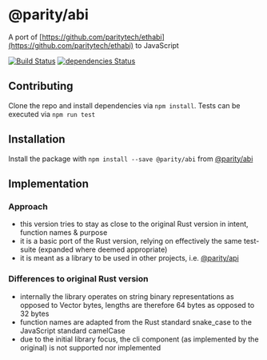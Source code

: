 # @parity/abi

A port of [https://github.com/paritytech/ethabi](https://github.com/paritytech/ethabi) to JavaScript

[![Build Status](https://travis-ci.org/paritytech/js-libs.svg?branch=master)](https://travis-ci.org/paritytech/js-libs)
[![dependencies Status](https://david-dm.org/paritytech/js-libs/status.svg?path=packages/abi)](https://david-dm.org/paritytech/js-libs?path=packages/abi)

## Contributing

Clone the repo and install dependencies via `npm install`. Tests can be executed via `npm run test`

## Installation

Install the package with `npm install --save @parity/abi` from [@parity/abi](https://www.npmjs.com/package/@parity/abi)

## Implementation

### Approach

- this version tries to stay as close to the original Rust version in intent, function names & purpose
- it is a basic port of the Rust version, relying on effectively the same test-suite (expanded where deemed appropriate)
- it is meant as a library to be used in other projects, i.e. [@parity/api](https://www.npmjs.com/package/@parity/api)

### Differences to original Rust version

- internally the library operates on string binary representations as opposed to Vector bytes, lengths are therefore 64 bytes as opposed to 32 bytes
- function names are adapted from the Rust standard snake_case to the JavaScript standard camelCase
- due to the initial library focus, the cli component (as implemented by the original) is not supported nor implemented
